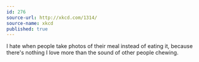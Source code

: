 ```yaml
---
id: 276
source-url: http://xkcd.com/1314/
source-name: xkcd
published: true
---
```


<p>I hate when people take photos of their meal instead of eating it, because there's nothing I love more than the sound of other people chewing.</p>


